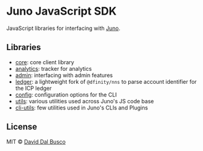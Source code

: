 # Juno JavaScript SDK

JavaScript libraries for interfacing with [Juno].

## Libraries

- [core](/packages/core): core client library
- [analytics](/packages/analytics): tracker for analytics
- [admin](/packages/admin): interfacing with admin features
- [ledger](/packages/ledger): a lightweight fork of `@dfinity/nns` to parse account identifier for the ICP ledger
- [config](/packages/config): configuration options for the CLI
- [utils](/packages/utils): various utilities used across Juno's JS code base
- [cli-utils](/packages/cli-utils): few utilities used in Juno's CLIs and Plugins

## License

MIT © [David Dal Busco](mailto:david.dalbusco@outlook.com)

[juno]: https://juno.build
